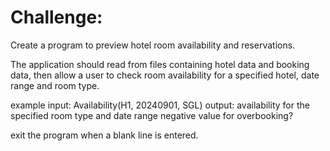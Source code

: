 # Challenge:

Create a program to preview hotel room availability and reservations.

The application should read from files containing hotel data and booking data, then allow a user to check room availability for a specified hotel, date range and room type.

example input:
Availability(H1, 20240901, SGL)
output: availability for the specified room type and date range
negative value for overbooking?

exit the program when a blank line is entered.
